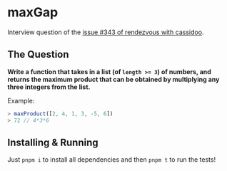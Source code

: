 # maxGap

Interview question of the [issue #343 of rendezvous with cassidoo](https://buttondown.email/cassidoo/archive/if-you-dont-go-towards-the-thing-you-fear-you/).

## The Question

**Write a function that takes in a list (of `length >= 3`) of numbers, and returns the maximum product that can be obtained by multiplying any three integers from the list.**

Example:

```js
> maxProduct([2, 4, 1, 3, -5, 6])
> 72 // 4*3*6
```

## Installing & Running

Just `pnpm i` to install all dependencies and then `pnpm t` to run the tests!
